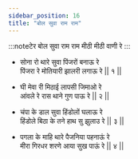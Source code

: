 ```yaml
---
sidebar_position: 16
title: "बोल सुवा राम राम"
---
```


:::noteटेर
बोल सुवा राम राम मीठी मीठी वाणी रे
:::

- सोना रो थारे सुवा पिंजरों बनाऊ रे <br/>
  पिंजरा रे मोतियारी झालरी लगाऊ रे || १ ||

- घी मेवा री मिठाई लापसी जिमाओ रे <br/>
  आंवले रे रास थाने गुण पाऊ रे || २ ||

- चंपा के डाल सुवा हिंडोलों घलाऊ रे <br/>
  हिंडोले बिठा के तने हाथ सु झुलाउ रे || ३ ||

- पगला के माहि थारे पैजनिया पहनाऊं रे <br/>
  मीरा गिरधर शरणे आया सुख पाऊं रे || ४ ||
